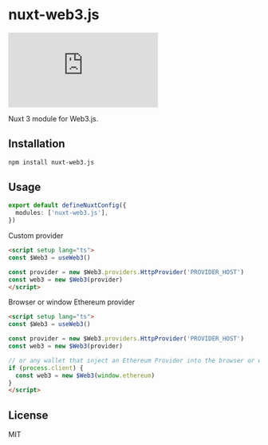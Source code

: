 # nuxt-web3.js

[![Version](https://img.shields.io/npm/v/nuxt-web3.js?style=flat&colorA=000000&colorB=000000)](https://www.npmjs.com/package/nuxt-web3.js)

Nuxt 3 module for Web3.js.

## Installation

```bash
npm install nuxt-web3.js
```

## Usage

```ts
export default defineNuxtConfig({
  modules: ['nuxt-web3.js'],
})
```

Custom provider

```html
<script setup lang="ts">
const $Web3 = useWeb3()

const provider = new $Web3.providers.HttpProvider('PROVIDER_HOST')
const web3 = new $Web3(provider)
</script>
```

Browser or window Ethereum provider

```html
<script setup lang="ts">
const $Web3 = useWeb3()

const provider = new $Web3.providers.HttpProvider('PROVIDER_HOST')
const web3 = new $Web3(provider)

// or any wallet that inject an Ethereum Provider into the browser or window
if (process.client) {
  const web3 = new $Web3(window.ethereum)
}
</script>
```

## License

MIT
